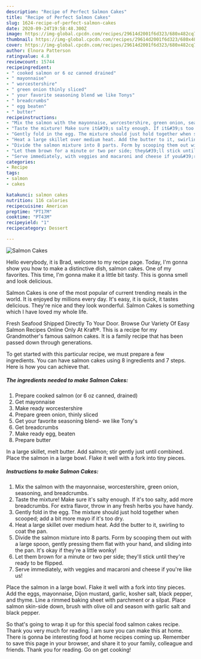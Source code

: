 ```yaml
---
description: "Recipe of Perfect Salmon Cakes"
title: "Recipe of Perfect Salmon Cakes"
slug: 1624-recipe-of-perfect-salmon-cakes
date: 2020-09-24T19:58:48.300Z
image: https://img-global.cpcdn.com/recipes/29614d2001f6d323/680x482cq70/salmon-cakes-recipe-main-photo.jpg
thumbnail: https://img-global.cpcdn.com/recipes/29614d2001f6d323/680x482cq70/salmon-cakes-recipe-main-photo.jpg
cover: https://img-global.cpcdn.com/recipes/29614d2001f6d323/680x482cq70/salmon-cakes-recipe-main-photo.jpg
author: Elnora Patterson
ratingvalue: 4.8
reviewcount: 15744
recipeingredient:
- " cooked salmon or 6 oz canned drained"
- " mayonnaise"
- " worcestershire"
- " green onion thinly sliced"
- " your favorite seasoning blend we like Tonys"
- " breadcrumbs"
- " egg beaten"
- " butter"
recipeinstructions:
- "Mix the salmon with the mayonnaise, worcestershire, green onion, seasoning, and breadcrumbs."
- "Taste the mixture! Make sure it&#39;s salty enough. If it&#39;s too salty, add more breadcrumbs. For extra flavor, throw in any fresh herbs you have handy."
- "Gently fold in the egg. The mixture should just hold together when scooped; add a bit more mayo if it&#39;s too dry."
- "Heat a large skillet over medium heat. Add the butter to it, swirling to coat the pan."
- "Divide the salmon mixture into 8 parts. Form by scooping them out with a large spoon, gently pressing them flat with your hand, and sliding into the pan. It&#39;s okay if they&#39;re a little wonky!"
- "Let them brown for a minute or two per side; they&#39;ll stick until they&#39;re ready to be flipped."
- "Serve immediately, with veggies and macaroni and cheese if you&#39;re like us!"
categories:
- Recipe
tags:
- salmon
- cakes

katakunci: salmon cakes 
nutrition: 116 calories
recipecuisine: American
preptime: "PT17M"
cooktime: "PT43M"
recipeyield: "1"
recipecategory: Dessert

---
```



![Salmon Cakes](https://img-global.cpcdn.com/recipes/29614d2001f6d323/680x482cq70/salmon-cakes-recipe-main-photo.jpg)

Hello everybody, it is Brad, welcome to my recipe page. Today, I'm gonna show you how to make a distinctive dish, salmon cakes. One of my favorites. This time, I'm gonna make it a little bit tasty. This is gonna smell and look delicious.

Salmon Cakes is one of the most popular of current trending meals in the world. It is enjoyed by millions every day. It's easy, it is quick, it tastes delicious. They're nice and they look wonderful. Salmon Cakes is something which I have loved my whole life.

Fresh Seafood Shipped Directly To Your Door. Browse Our Variety Of Easy Salmon Recipes Online Only At Kraft®. This is a recipe for my Grandmother&#39;s famous salmon cakes. It is a family recipe that has been passed down through generations.


To get started with this particular recipe, we must prepare a few ingredients. You can have salmon cakes using 8 ingredients and 7 steps. Here is how you can achieve that.

<!--inarticleads1-->

##### The ingredients needed to make Salmon Cakes:

1. Prepare  cooked salmon (or 6 oz canned, drained)
1. Get  mayonnaise
1. Make ready  worcestershire
1. Prepare  green onion, thinly sliced
1. Get  your favorite seasoning blend- we like Tony&#39;s
1. Get  breadcrumbs
1. Make ready  egg, beaten
1. Prepare  butter


In a large skillet, melt butter. Add salmon; stir gently just until combined. Place the salmon in a large bowl. Flake it well with a fork into tiny pieces. 

<!--inarticleads2-->

##### Instructions to make Salmon Cakes:

1. Mix the salmon with the mayonnaise, worcestershire, green onion, seasoning, and breadcrumbs.
1. Taste the mixture! Make sure it&#39;s salty enough. If it&#39;s too salty, add more breadcrumbs. For extra flavor, throw in any fresh herbs you have handy.
1. Gently fold in the egg. The mixture should just hold together when scooped; add a bit more mayo if it&#39;s too dry.
1. Heat a large skillet over medium heat. Add the butter to it, swirling to coat the pan.
1. Divide the salmon mixture into 8 parts. Form by scooping them out with a large spoon, gently pressing them flat with your hand, and sliding into the pan. It&#39;s okay if they&#39;re a little wonky!
1. Let them brown for a minute or two per side; they&#39;ll stick until they&#39;re ready to be flipped.
1. Serve immediately, with veggies and macaroni and cheese if you&#39;re like us!


Place the salmon in a large bowl. Flake it well with a fork into tiny pieces. Add the eggs, mayonnaise, Dijon mustard, garlic, kosher salt, black pepper, and thyme. Line a rimmed baking sheet with parchment or a silpat. Place salmon skin-side down, brush with olive oil and season with garlic salt and black pepper. 

So that's going to wrap it up for this special food salmon cakes recipe. Thank you very much for reading. I am sure you can make this at home. There is gonna be interesting food at home recipes coming up. Remember to save this page in your browser, and share it to your family, colleague and friends. Thank you for reading. Go on get cooking!
